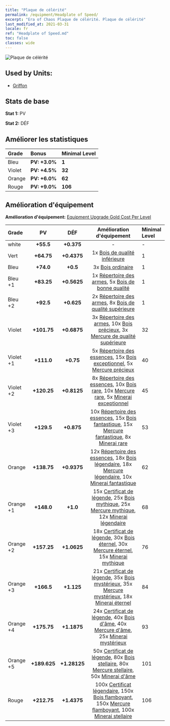 ```yaml
---
title: "Plaque de célérité"
permalink: /equipment/Headplate of Speed/
excerpt: "Era of Chaos Plaque de célérité. Plaque de célérité"
last_modified_at: 2021-03-31
locale: fr
ref: "Headplate of Speed.md"
toc: false
classes: wide
---
```


  ![Plaque de célérité](/images/e/e_1032.png)

## Used by Units:

* [Griffon](/fr/units/Griffin/) 


## Stats de base
 **Stat 1:** PV

 **Stat 2:** DÉF

## Améliorer les statistiques

  |     Grade    |   Bonus | Minimal Level | 
  |:-------------|:--------|:--------------| 
  | Bleu | **PV: +3.0%** | **1** | 
  | Violet | **PV: +4.5%** | **32** | 
  | Orange | **PV: +6.0%** | **62** | 
  | Rouge | **PV: +9.0%** | **106** | 


## Amélioration d'équipement
 **Amélioration d'équipement:** [Equipment Upgrade Gold Cost Per Level](/equipment/EquipmentUpgradeCostPerLevel/) 

  |          Grade      | PV | DÉF | Amélioration d'équipement | Minimal Level |
  |:--------------------|:---------:|:---------:|:----------------:|:--------------|
  | white | **+55.5** | **+0.375** | - | - |
  | Vert | **+64.75** | **+0.4375** | 1x [Bois de qualité inférieure](/fr/Items/mat_1/) | 1 |
  | Bleu | **+74.0** | **+0.5** | 3x [Bois ordinaire](/fr/Items/mat_7/) | 1 |
  | Bleu +1 | **+83.25** | **+0.5625** | 1x [Répertoire des armes](/fr/Items/mat_18/), 5x [Bois de bonne qualité](/fr/Items/mat_13/) | 1 |
  | Bleu +2 | **+92.5** | **+0.625** | 2x [Répertoire des armes](/fr/Items/mat_25/), 8x [Bois de qualité supérieure](/fr/Items/mat_20/) | 1 |
  | Violet | **+101.75** | **+0.6875** | 3x [Répertoire des armes](/fr/Items/mat_32/), 10x [Bois précieux](/fr/Items/mat_27/), 3x [Mercure de qualité supérieure](/fr/Items/mat_21/) | 32 |
  | Violet +1 | **+111.0** | **+0.75** | 5x [Répertoire des essences](/fr/Items/mat_39/), 15x [Bois exceptionnel](/fr/Items/mat_34/), 5x [Mercure précieux](/fr/Items/mat_28/) | 40 |
  | Violet +2 | **+120.25** | **+0.8125** | 8x [Répertoire des essences](/fr/Items/mat_46/), 10x [Bois rare](/fr/Items/mat_41/), 10x [Mercure rare](/fr/Items/mat_42/), 5x [Minerai exceptionnel](/fr/Items/mat_33/) | 45 |
  | Violet +3 | **+129.5** | **+0.875** | 10x [Répertoire des essences](/fr/Items/mat_53/), 15x [Bois fantastique](/fr/Items/mat_48/), 15x [Mercure fantastique](/fr/Items/mat_49/), 8x [Minerai rare](/fr/Items/mat_40/) | 53 |
  | Orange | **+138.75** | **+0.9375** | 12x [Répertoire des essences](/fr/Items/mat_60/), 18x [Bois légendaire](/fr/Items/mat_55/), 18x [Mercure légendaire](/fr/Items/mat_56/), 10x [Minerai fantastique](/fr/Items/mat_47/) | 62 |
  | Orange +1 | **+148.0** | **+1.0** | 15x [Certificat de légende](/fr/Items/mat_67/), 25x [Bois mythique](/fr/Items/mat_62/), 25x [Mercure mythique](/fr/Items/mat_63/), 12x [Minerai légendaire](/fr/Items/mat_54/) | 68 |
  | Orange +2 | **+157.25** | **+1.0625** | 18x [Certificat de légende](/fr/Items/mat_74/), 30x [Bois éternel](/fr/Items/mat_69/), 30x [Mercure éternel](/fr/Items/mat_70/), 15x [Minerai mythique](/fr/Items/mat_61/) | 76 |
  | Orange +3 | **+166.5** | **+1.125** | 21x [Certificat de légende](/fr/Items/mat_81/), 35x [Bois mystérieux](/fr/Items/mat_76/), 35x [Mercure mystérieux](/fr/Items/mat_77/), 18x [Minerai éternel](/fr/Items/mat_68/) | 84 |
  | Orange +4 | **+175.75** | **+1.1875** | 24x [Certificat de légende](/fr/Items/mat_88/), 40x [Bois d'âme](/fr/Items/mat_83/), 40x [Mercure d'âme](/fr/Items/mat_84/), 25x [Minerai mystérieux](/fr/Items/mat_75/) | 93 |
  | Orange +5 | **+189.625** | **+1.28125** | 50x [Certificat de légende](/fr/Items/mat_95/), 80x [Bois stellaire](/fr/Items/mat_90/), 80x [Mercure stellaire](/fr/Items/mat_91/), 50x [Minerai d'âme](/fr/Items/mat_82/) | 101 |
  | Rouge | **+212.75** | **+1.4375** | 100x [Certificat légendaire](/fr/Items/mat_102/), 150x [Bois flamboyant](/fr/Items/mat_97/), 150x [Mercure flamboyant](/fr/Items/mat_98/), 100x [Minerai stellaire](/fr/Items/mat_89/) | 106 |

